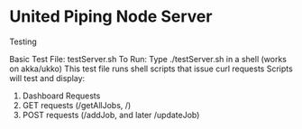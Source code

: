 # United Piping Node Server 

Testing

Basic Test File: testServer.sh
To Run: Type ./testServer.sh in a shell (works on akka/ukko)
This test file runs shell scripts that issue curl requests
Scripts will test and display:
1) Dashboard Requests
2) GET requests (/getAllJobs, /)
3) POST requests (/addJob, and later /updateJob)
